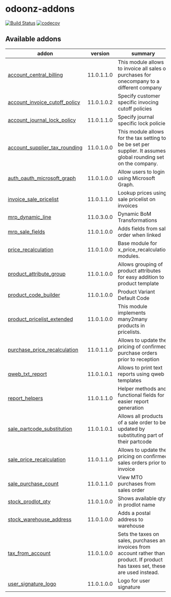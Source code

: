 # odoonz-addons
[![Build Status](https://travis-ci.org/odoonz/odoonz-addons.svg?branch=11.0)](https://travis-ci.org/odoonz/odoonz-addons?branch=11.0)
[![codecov](https://codecov.io/gh/odoonz/odoonz-addons/branch/11.0/graph/badge.svg)](https://codecov.io/gh/odoonz/odoonz-addons/branch/11.0)

[//]: # (addons)

Available addons
----------------
addon | version | summary
--- | --- | ---
[account_central_billing](account_central_billing/) | 11.0.1.1.0 | This module allows to invoice all sales or purchases for onecompany to a different company
[account_invoice_cutoff_policy](account_invoice_cutoff_policy/) | 11.0.1.0.2 | Specify customer specific invocing cutoff policies
[account_journal_lock_policy](account_journal_lock_policy/) | 11.0.1.1.0 | Specify journal specific lock policies
[account_supplier_tax_rounding](account_supplier_tax_rounding/) | 11.0.1.0.0 | This module allows for the tax setting to be be set per supplier. It assumes global rounding set on the company.
[auth_oauth_microsoft_graph](auth_oauth_microsoft_graph/) | 11.0.1.0.0 | Allow users to login using Microsoft Graph.
[invoice_sale_pricelist](invoice_sale_pricelist/) | 11.0.1.1.0 | Lookup prices using sale pricelist on invoices
[mrp_dynamic_line](mrp_dynamic_line/) | 11.0.3.0.0 | Dynamic BoM Transformations
[mrp_sale_fields](mrp_sale_fields/) | 11.0.1.0.0 | Adds fields from sale order when linked
[price_recalculation](price_recalculation/) | 11.0.1.0.0 | Base module for x_price_recalculation modules.
[product_attribute_group](product_attribute_group/) | 11.0.1.0.0 | Allows grouping of product attributes for easy addition to a product template
[product_code_builder](product_code_builder/) | 11.0.1.0.0 | Product Variant Default Code
[product_pricelist_extended](product_pricelist_extended/) | 11.0.1.0.0 | This module implements many2many products in pricelists.
[purchase_price_recalculation](purchase_price_recalculation/) | 11.0.1.1.0 | Allows to update the pricing of confirmed purchase orders prior to reception
[qweb_txt_report](qweb_txt_report/) | 11.0.1.0.1 | Allows to print text reports using qweb templates
[report_helpers](report_helpers/) | 11.0.1.1.0 | Helper methods and functional fields for easier report generation
[sale_partcode_substitution](sale_partcode_substitution/) | 11.0.1.0.1 | Allows all products of a sale order to be updated by substituting part of their partcode
[sale_price_recalculation](sale_price_recalculation/) | 11.0.1.1.0 | Allows to update the pricing on confirmed sales orders prior to invoice
[sale_purchase_count](sale_purchase_count/) | 11.0.1.1.0 | View MTO purchases from sales order
[stock_prodlot_qty](stock_prodlot_qty/) | 11.0.1.0.0 | Shows available qty in prodlot name
[stock_warehouse_address](stock_warehouse_address/) | 11.0.1.0.0 | Adds a postal address to warehouse
[tax_from_account](tax_from_account/) | 11.0.1.0.0 | Sets the taxes on sales, purchases and invoices from account rather than product. If product has taxes set, these are used instead.
[user_signature_logo](user_signature_logo/) | 11.0.1.0.0 | Logo for user signature

[//]: # (end addons)
